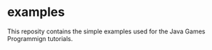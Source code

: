 # examples
This reposity contains the simple examples used for the Java Games Programmign tutorials.